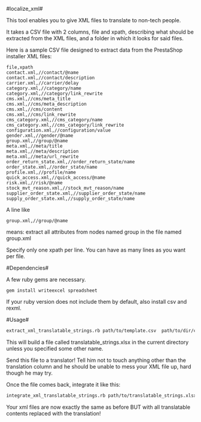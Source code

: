 #localize_xml#

This tool enables you to give XML files to translate to non-tech people.

It takes a CSV file with 2 columns, file and xpath, describing what should be extracted from the XML files, and a folder in which it looks for said files.

Here is a sample CSV file designed to extract data from the PrestaShop installer XML files:

```
file,xpath
contact.xml,//contact/@name
contact.xml,//contact/description
carrier.xml,//carrier/delay
category.xml,//category/name
category.xml,//category/link_rewrite
cms.xml,//cms/meta_title
cms.xml,//cms/meta_description
cms.xml,//cms/content
cms.xml,//cms/link_rewrite
cms_category.xml,//cms_category/name
cms_category.xml,//cms_category/link_rewrite
configuration.xml,//configuration/value
gender.xml,//gender/@name
group.xml,//group/@name
meta.xml,//meta/title
meta.xml,//meta/description
meta.xml,//meta/url_rewrite
order_return_state.xml,//order_return_state/name
order_state.xml,//order_state/name
profile.xml,//profile/name
quick_access.xml,//quick_access/@name
risk.xml,//risk/@name
stock_mvt_reason.xml,//stock_mvt_reason/name
supplier_order_state.xml,//supplier_order_state/name
supply_order_state.xml,//supply_order_state/name
```

A line like
```
group.xml,//group/@name
```
means: extract all attributes from nodes named group in the file named group.xml

Specify only one xpath per line. You can have as many lines as you want per file.

#Dependencies#

A few ruby gems are necessary.

```
gem install writeexcel spreadsheet
```

If your ruby version does not include them by default, also install csv and rexml.

#Usage#

```bash
extract_xml_translatable_strings.rb path/to/template.csv  path/to/dir/containing/xml/files [path/to/output/file]
```

This will build a file called translatable_strings.xlsx in the current directory unless you specified some other name.

Send this file to a translator! Tell him not to touch anything other than the translation column and he should be unable to mess your XML file up, hard though he may try.


Once the file comes back, integrate it like this:

```bash
integrate_xml_translatable_strings.rb path/to/translatable_strings.xlsx path/to/dir/containing/xml/files
```

Your xml files are now exactly the same as before BUT with all translatable contents replaced with the translation!

